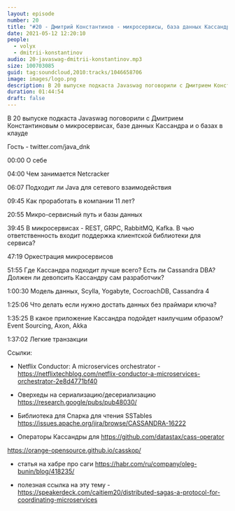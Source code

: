 ```yaml
---
layout: episode
number: 20
title: "#20 - Дмитрий Константинов - микросервисы, база данных Кассандра и базы в клауде"
date: 2021-05-12 12:20:10
people:
  - volyx
  - dmitrii-konstantinov
audio: 20-javaswag-dmitrii-konstantinov.mp3
size: 100703085
guid: tag:soundcloud,2010:tracks/1046658706
image: images/logo.png
description: В 20 выпуске подкаста Javaswag поговорили с Дмитрием Константиновым о микросервисах, базе данных Кассандра и о базах в клауде
duration: 01:44:54
draft: false
---
```


В 20 выпуске подкаста Javaswag поговорили с Дмитрием Константиновым о микросервисах, базе данных Кассандра и о базах в клауде



Гость - twitter.com/java_dnk



00:00 О себе

04:00 Чем занимается Netcracker

06:07 Подходит ли Java для сетевого взаимодействия

09:45 Как проработать в компании 11 лет?

20:55 Микро-сервисный путь и базы данных

39:45 В микросервисах - REST, GRPC, RabbitMQ, Kafka. В чью ответственность входит поддержка клиентской библиотеки для сервиса?

47:19 Оркестрация микросервисов

51:55 Где Кассандра подходит лучше всего? Есть ли Cassandra DBA? Должен ли девопсить Кассандру сам разработчик?

1:00:30 Модель данных, Scylla, Yogabyte, CocroachDB, Cassandra 4

1:25:06 Что делать если нужно достать данных без праймари ключа?

1:35:25 В какое приложение Кассандра подойдет наилучшим образом? Event Sourcing, Axon, Akka

1:37:02 Легкие транзакции



Ссылки:

- Netflix Conductor: A microservices orchestrator - https://netflixtechblog.com/netflix-conductor-a-microservices-orchestrator-2e8d4771bf40

- Оверхеды на сериализацию/десериализацию https://research.google/pubs/pub48030/ 

- Библиотека для Спарка для чтения SSTables https://issues.apache.org/jira/browse/CASSANDRA-16222

- Операторы Кассандры для https://github.com/datastax/cass-operator

https://orange-opensource.github.io/casskop/

- статья на хабре про саги https://habr.com/ru/company/oleg-bunin/blog/418235/

- полезная ссылка на эту тему - https://speakerdeck.com/caitiem20/distributed-sagas-a-protocol-for-coordinating-microservices